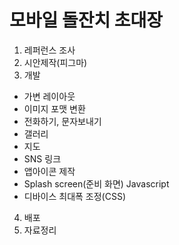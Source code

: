 # 모바일 돌잔치 초대장
  1. 레퍼런스 조사
  2. 시안제작(피그마)
  3. 개발
  - 가변 레이아웃
  - 이미지 포맷 변환
  - 전화하기, 문자보내기
  - 갤러리
  - 지도
  - SNS 링크
  - 앱아이콘 제작
  - Splash screen(준비 화면) Javascript
  - 디바이스 최대폭 조정(CSS)
  4. 배포
  5. 자료정리
